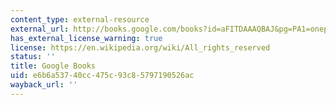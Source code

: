 ```yaml
---
content_type: external-resource
external_url: http://books.google.com/books?id=aFITDAAAQBAJ&pg=PA1=onepage
has_external_license_warning: true
license: https://en.wikipedia.org/wiki/All_rights_reserved
status: ''
title: Google Books
uid: e6b6a537-40cc-475c-93c8-5797190526ac
wayback_url: ''
---
```

